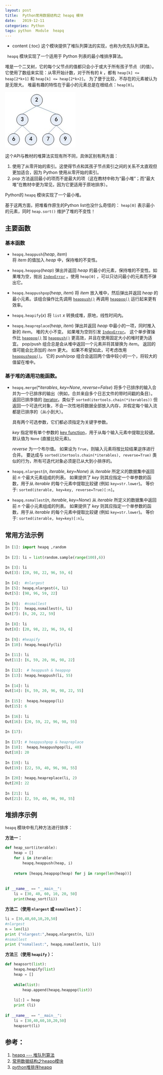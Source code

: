 ```yaml
---
layout: post
title:  Python常用数据结构之 heapq 模块
date:   2019-12-11
categories: Python
tags: python  Module  heapq
---
```

* content
{:toc}
这个模块提供了堆队列算法的实现，也称为优先队列算法。

` heapq` 模块实现了一个适用于 Python 列表的最小堆排序算法。











堆是一个二叉树，它的每个父节点的值都只会小于或大于所有孩子节点（的值）。它使用了数组来实现：从零开始计数，对于所有的 *k* ，都有 `heap[k] <= heap[2*k+1]` 和 `heap[k] <= heap[2*k+2]`。 为了便于比较，不存在的元素被认为是无限大。 堆最有趣的特性在于最小的元素总是在根结点：`heap[0]`。

<img src="https://raw.githubusercontent.com/HG1227/image/master/img_tuchuang/20191210203041.png"/>



这个API与教材的堆算法实现有所不同，具体区别有两方面：

1. 使用了从零开始的索引。这使得节点和其孩子节点索引之间的关系不太直观但更加适合，因为 Python 使用从零开始的索引。
2. pop 方法返回最小的项而不是最大的项（这在教材中称为“最小堆”；而“最大堆”在教材中更为常见，因为它更适用于原地排序）。

Python的 `heapq` 模块实现了一个最小堆。

基于这两方面，把堆看作原生的Python list也没什么奇怪的： `heap[0]` 表示最小的元素，同时 `heap.sort()` 维护了堆的不变性！

## 主要函数

### 基本函数

- `heapq.heappush`(*heap*, *item*)  
  将 *item* 的值加入 *heap* 中，保持堆的不变性。

- `heapq.heappop`(*heap*)
  弹出并返回 *heap* 的最小的元素，保持堆的不变性。如果堆为空，抛出 [`IndexError`](https://docs.python.org/zh-cn/3/library/exceptions.html#IndexError) 。使用 `heap[0]` ，可以只访问最小的元素而不弹出它。

- `heapq.heappushpop`(*heap*, *item*)
将 *item* 放入堆中，然后弹出并返回 *heap* 的最小元素。该组合操作比先调用 [`heappush()`](https://docs.python.org/zh-cn/3/library/heapq.html#heapq.heappush) 再调用 [`heappop()`](https://docs.python.org/zh-cn/3/library/heapq.html#heapq.heappop) 运行起来更有效率。
  
- `heapq.heapify`(*x*)
将 `list`  *x* 转换成堆，原地，线性时间内。
  
- `heapq.heapreplace`(*heap*, *item*)
弹出并返回 *heap* 中最小的一项，同时推入新的 *item*。 堆的大小不变。 如果堆为空则引发 [`IndexError`](https://docs.python.org/zh-cn/3/library/exceptions.html#IndexError)。
  这个单步骤操作比 [`heappop()`](https://docs.python.org/zh-cn/3/library/heapq.html#heapq.heappop) 加 [`heappush()`](https://docs.python.org/zh-cn/3/library/heapq.html#heapq.heappush) 更高效，并且在使用固定大小的堆时更为适宜。 pop/push 组合总是会从堆中返回一个元素并将其替换为 *item*。
  返回的值可能会比添加的 *item* 更大。 如果不希望如此，可考虑改用 [`heappushpop()`](https://docs.python.org/zh-cn/3/library/heapq.html#heapq.heappushpop)。 它的 push/pop 组合会返回两个值中较小的一个，将较大的值留在堆中。

### 基于堆的通用功能函数。

- `heapq.merge`(**iterables*, *key=None*, *reverse=False*)
  将多个已排序的输入合并为一个已排序的输出（例如，合并来自多个日志文件的带时间戳的条目）。 返回已排序值的 [iterator](https://docs.python.org/zh-cn/3/glossary.html#term-iterator)。类似于 `sorted(itertools.chain(*iterables))` 但返回一个可迭代对象，不会一次性地将数据全部放入内存，并假定每个输入流都是已排序的（从小到大）。

  具有两个可选参数，它们都必须指定为关键字参数。

  *key* 指定带有单个参数的 [key function](https://docs.python.org/zh-cn/3/glossary.html#term-key-function)，用于从每个输入元素中提取比较键。 默认值为 `None` (直接比较元素)。

  *reverse* 为一个布尔值。 如果设为 `True`，则输入元素将按比较结果逆序进行合并。 要达成与 `sorted(itertools.chain(*iterables), reverse=True)` 类似的行为，所有可迭代对象必须是已从大到小排序的。

- `heapq.nlargest`(*n*, *iterable*, *key=None*)
  从 *iterable* 所定义的数据集中返回前 *n* 个最大元素组成的列表。 如果提供了 *key* 则其应指定一个单参数的函数，用于从 *iterable* 的每个元素中提取比较键 (例如 `key=str.lower`)。 等价于: `sorted(iterable, key=key, reverse=True)[:n]`。

- `heapq.nsmallest`(*n*, *iterable*, *key=None*)
  从 *iterable* 所定义的数据集中返回前 *n* 个最小元素组成的列表。 如果提供了 *key* 则其应指定一个单参数的函数，用于从 *iterable* 的每个元素中提取比较键 (例如 `key=str.lower`)。 等价于: `sorted(iterable, key=key)[:n]`。

## 常用方法示例

```python
In [1]: import heapq ,random

In [2]: li = list(random.sample(range(100),6))

In [3]: li
Out[3]: [20, 98, 22, 96, 59, 6]

In [4]:  #nlargest
In [5]: heapq.nlargest(4, li)
Out[5]: [98, 96, 59, 22]

In [6]:  #nsmallest
In [7]:  heapq.nsmallest(4, li)
Out[7]: [6, 20, 22, 59]

In [8]: li
Out[8]: [20, 98, 22, 96, 59, 6]

In [9]: #heapify
In [10]: heapq.heapify(li)

In [11]: li
Out[11]: [6, 59, 20, 96, 98, 22]

In [12]:  # heappush & heappop
In [13]: heapq.heappush(li, 55)

In [14]: li
Out[14]: [6, 59, 20, 96, 98, 22, 55]

In [15]:  heapq.heappop(li)
Out[15]: 6

In [16]: li
Out[16]: [20, 59, 22, 96, 98, 55]

In [17]:

In [17]: # heappushpop & heapreplace
In [18]:  heapq.heappushpop(li, 40)
Out[18]: 20

In [19]: li
Out[19]: [22, 59, 40, 96, 98, 55]

In [20]: heapq.heapreplace(li, 2)
Out[20]: 22

In [21]: li
Out[21]: [2, 59, 40, 96, 98, 55]
```



## 堆排序示例

`heapq` 模块中有几种方法进行排序：

**方法一：**

```python
def heap_sort(iterable):
    heap = []
    for i in iterable:
        heapq.heappush(heap, i)

    return [heapq.heappop(heap) for j in range(len(heap))]


if __name__ == "__main__":
    li = [30, 40, 60, 10, 20, 50]
    print(heap_sort(li))
```

**方法二（使用 `nlargest` 或 `nsmallest` ）：**

```python
li = [30,40,60,10,20,50]
#nlargest
n = len(li)
print ("nlargest:",heapq.nlargest(n, li))
#nsmallest
print ("nsmallest:", heapq.nsmallest(n, li))
```



**方法三（使用 `heapify` ）：**

```python
def heapsort(list):
    heapq.heapify(list)
    heap = []

    while(list):
        heap.append(heapq.heappop(list))
        
    li[:] = heap
    print (li)
        
if __name__ == "__main__":
    li = [30,40,60,10,20,50]
    heapsort(li)
```



## 参考：

1. [heapq --- 堆队列算法](https://docs.python.org/zh-cn/3/library/heapq.html) 
2. [常用数据结构之heapq模块](https://www.cnblogs.com/xiaobingqianrui/p/8487840.html) 
3. [python堆排序heapq](https://www.jianshu.com/p/e003872fa7b9)  


